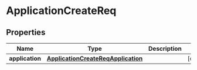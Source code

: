 # ApplicationCreateReq

## Properties
Name | Type | Description | Notes
------------ | ------------- | ------------- | -------------
**application** | [**ApplicationCreateReqApplication**](ApplicationCreateReqApplication.md) |  |  [optional]
